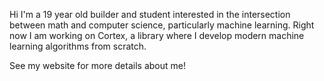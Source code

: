 Hi I'm a 19 year old builder and student interested in the intersection between math and computer science, particularly machine learning. Right now I am working on Cortex, a library where I develop modern machine learning algorithms from scratch.

See my website for more details about me!
